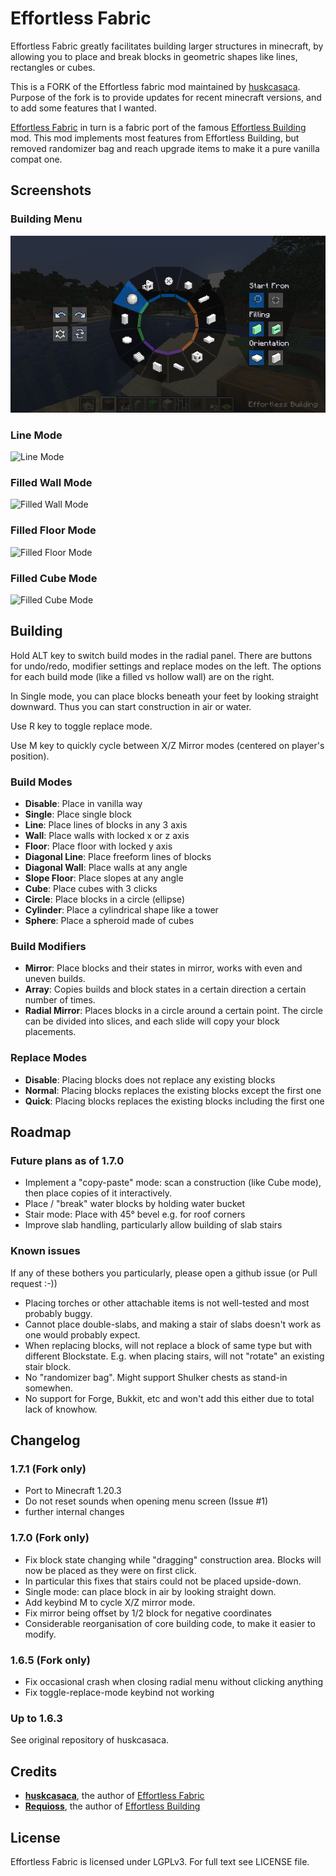 # Effortless Fabric

Effortless Fabric greatly facilitates building larger structures in minecraft, by allowing
you to place and break blocks in geometric shapes like lines, rectangles or cubes.

This is a FORK of the Effortless fabric mod maintained
by [huskcasaca](https://github.com/huskcasaca). Purpose of the
fork is to provide updates for recent minecraft versions, and to add some features that I
wanted.

[Effortless Fabric](https://www.curseforge.com/minecraft/mc-mods/effortless-fabric) in
turn is a fabric port of the famous [Effortless Building](https://www.curseforge.com/minecraft/mc-mods/effortless-building) mod.
This mod implements most features from Effortless Building, but removed randomizer bag and
reach upgrade items to make it a pure vanilla compat one.

## Screenshots
### Building Menu
![Radial Menu](screenshots/radial_menu.png)
### Line Mode
![Line Mode](screenshots/line_mode.png)
### Filled Wall Mode
![Filled Wall Mode](screenshots/filled_wall_mode.png)
### Filled Floor Mode
![Filled Floor Mode](screenshots/filled_floor_mode.png)
### Filled Cube Mode
![Filled Cube Mode](screenshots/filled_cube_mode.png)

## Building

Hold ALT key to switch build modes in the radial panel. There are buttons for undo/redo,
modifier settings and replace modes on the left. The options for each build mode (like a
filled vs hollow wall) are on the right.

In Single mode, you can place blocks beneath your feet by looking straight downward. Thus
you can start construction in air or water.

Use R key to toggle replace mode.

Use M key to quickly cycle between X/Z Mirror modes (centered on player's position).

### Build Modes

- **Disable**: Place in vanilla way
- **Single**: Place single block
- **Line**: Place lines of blocks in any 3 axis
- **Wall**: Place walls with locked x or z axis
- **Floor**: Place floor with locked y axis
- **Diagonal Line**: Place freeform lines of blocks
- **Diagonal Wall**: Place walls at any angle
- **Slope Floor**: Place slopes at any angle
- **Cube**: Place cubes with 3 clicks
- **Circle**: Place blocks in a circle (ellipse)
- **Cylinder**: Place a cylindrical shape like a tower
- **Sphere**: Place a spheroid made of cubes

### Build Modifiers

- **Mirror**: Place blocks and their states in mirror, works with even and uneven builds.
- **Array**: Copies builds and block states in a certain direction a certain number of times.
- **Radial Mirror**: Places blocks in a circle around a certain point. The circle can be divided into slices, and each slide will copy your block placements.

### Replace Modes

- **Disable**: Placing blocks does not replace any existing blocks
- **Normal**: Placing blocks replaces the existing blocks except the first one
- **Quick**: Placing blocks replaces the existing blocks including the first one

## Roadmap
### Future plans as of 1.7.0

- Implement a "copy-paste" mode: scan a construction (like Cube mode), then 
place copies of it interactively.
- Place / "break" water blocks by holding water bucket
- Stair mode: Place with 45° bevel e.g. for roof corners
- Improve slab handling, particularly allow building of slab stairs

### Known issues

If any of these bothers you particularly, please open a github issue (or Pull request :-))

* Placing torches or other attachable items is not well-tested and most probably buggy.
* Cannot place double-slabs, and making a stair of slabs doesn't work as one would
  probably expect.
* When replacing blocks, will not replace a block of same type but with different
  Blockstate. E.g. when placing stairs, will not "rotate" an existing stair block.
* No "randomizer bag". Might support Shulker chests as stand-in somewhen.
* No support for Forge, Bukkit, etc and won't add this either due to total lack of
  knowhow.

## Changelog
### 1.7.1 (Fork only)

* Port to Minecraft 1.20.3
* Do not reset sounds when opening menu screen (Issue #1)
* further internal changes

### 1.7.0 (Fork only)
 
* Fix block state changing while "dragging" construction area. Blocks will now be placed
  as they were on first click.
* In particular this fixes that stairs could not be placed upside-down.
* Single mode: can place block in air by looking straight down.
* Add keybind M to cycle X/Z mirror mode.
* Fix mirror being offset by 1/2 block for negative coordinates
* Considerable reorganisation of core building code, to make it easier to modify.
 
### 1.6.5 (Fork only)

* Fix occasional crash when closing radial menu without clicking anything
* Fix toggle-replace-mode keybind not working
 
### Up to 1.6.3
 
See original repository of huskcasaca.

## Credits

* **[huskcasaca](https://github.com/huskcasaca)**, the author
  of [Effortless Fabric](https://www.curseforge.com/minecraft/mc-mods/effortless-fabric)
* **[Requioss](https://www.curseforge.com/members/requioss)**, the author of [Effortless Building](https://www.curseforge.com/minecraft/mc-mods/effortless-building) 

## License

Effortless Fabric is licensed under LGPLv3. For full text see LICENSE file.
